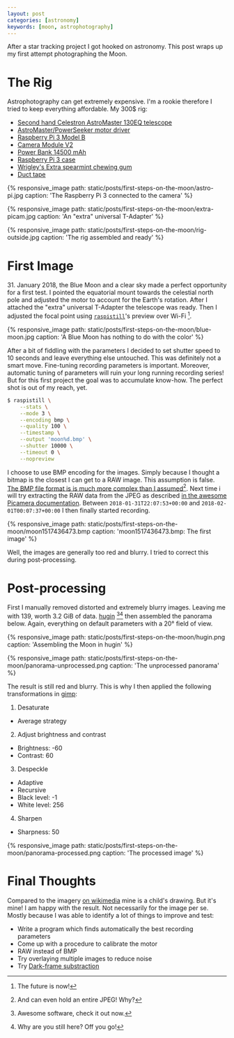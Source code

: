 ```yaml
---
layout: post
categories: [astronomy]
keywords: [moon, astrophotography]
---
```


After a star tracking project I got hooked on astronomy. This post wraps up my first attempt photographing the Moon.

# The Rig

Astrophotography can get extremely expensive. I'm a rookie therefore I tried to keep everything affordable. My 300$ rig:

* [Second hand Celestron AstroMaster 130EQ telescope](https://www.celestron.com/products/astromaster-130eq-telescope)
* [AstroMaster/PowerSeeker motor driver](https://www.celestron.com/products/astromaster-powerseeker-motor-drive)
* [Raspberry Pi 3 Model B](https://www.raspberrypi.org/products/raspberry-pi-3-model-b/)
* [Camera Module V2](https://www.raspberrypi.org/products/camera-module-v2/)
* [Power Bank 14500 mAh](https://www.headdaddy.com/index.php/home/product/A0094622/)
* [Raspberry Pi 3 case](https://www.raspberrypi.org/products/raspberry-pi-3-case/)
* [Wrigley's Extra spearmint chewing gum](https://groceries.morrisons.com/webshop/product/Wrigleys-Extra-Spearmint-Chewing-Gum/217842011)
* [Duct tape](https://en.wikipedia.org/wiki/Duct_tape)

{%
  responsive_image 
  path: static/posts/first-steps-on-the-moon/astro-pi.jpg
  caption: 'The Raspberry Pi 3 connected to the camera'
%}

{%
  responsive_image 
  path: static/posts/first-steps-on-the-moon/extra-picam.jpg 
  caption: 'An "extra" universal T-Adapter'
%}

{%
  responsive_image
  path: static/posts/first-steps-on-the-moon/rig-outside.jpg
  caption: 'The rig assembled and ready'
%}

# First Image

31\. January 2018, the Blue Moon and a clear sky made a perfect opportunity for a first test. I pointed the equatorial mount towards the celestial north pole and adjusted the motor to account for the Earth's rotation. After I attached the "extra" universal T-Adapter the telescope was ready. Then I adjusted the focal point using [`raspistill`][raspistill]'s preview over Wi-Fi [^WiFi].

{%
  responsive_image
  path: static/posts/first-steps-on-the-moon/blue-moon.jpg
  caption: 'A Blue Moon has nothing to do with the color'
%}

After a bit of fiddling with the parameters I decided to set shutter speed to 10 seconds and leave everything else untouched. This was definitely not a smart move. Fine-tuning recording parameters is important. Moreover, automatic tuning of parameters will ruin your long running recording series! But for this first project the goal was to accumulate know-how. The perfect shot is out of my reach, yet.

```bash
$ raspistill \
    --stats \
    --mode 3 \
    --encoding bmp \
    --quality 100 \
    --timestamp \
    --output 'moon%d.bmp' \
    --shutter 10000 \
    --timeout 0 \
    --nopreview
```

I choose to use BMP encoding for the images. Simply because I thought a bitmap is the closest I can get to a RAW image. This assumption is false. [The BMP file format is is much more complex than I assumed](https://en.wikipedia.org/wiki/BMP_file_format)[^BMP-JPEG]. Next time i will try extracting the RAW data from the JPEG as described [in the awesome Picamera documentation](http://picamera.readthedocs.io/en/release-1.13/recipes2.html?highlight=bayer#raw-bayer-data-captures). Between `2018-01-31T22:07:53+00:00` and `2018-02-01T00:07:37+00:00` I then finally started recording.

{%
  responsive_image
  path: static/posts/first-steps-on-the-moon/moon1517436473.bmp
  caption: 'moon1517436473.bmp: The first image'
%}

Well, the images are generally too red and blurry. I tried to correct this during post-processing.

# Post-processing

First I manually removed distorted and extremely blurry images. Leaving me with 139, worth 3.2 GiB of data. [hugin][hugin] [^hugin_awesome][^hugin_awesome2] then assembled the panorama below. Again, everything on default parameters with a 20° field of view.

{%
  responsive_image
  path: static/posts/first-steps-on-the-moon/hugin.png
  caption: 'Assembling the Moon in hugin'
%}

{%
  responsive_image
  path: static/posts/first-steps-on-the-moon/panorama-unprocessed.png
  caption: 'The unprocessed panorama'
%}

The result is still red and blurry. This is why I then applied the following transformations in [gimp]:

1. Desaturate
  * Average strategy
2. Adjust brightness and contrast
  * Brightness: -60
  * Contrast: 60
3. Despeckle
  * Adaptive
  * Recursive
  * Black level: -1
  * White level: 256
4. Sharpen
  * Sharpness: 50

{%
  responsive_image
  path: static/posts/first-steps-on-the-moon/panorama-processed.png
  caption: 'The processed image'
%}

# Final Thoughts

Compared to the imagery [on wikimedia](https://upload.wikimedia.org/wikipedia/commons/e/e1/FullMoon2010.jpg) mine is a child's drawing. But it's mine! I am happy with the result. Not necessarily for the image per se. Mostly because I was able to identify a lot of things to improve and test:

* Write a program which finds automatically the best recording parameters
* Come up with a procedure to calibrate the motor
* RAW instead of BMP
* Try overlaying multiple images to reduce noise
* Try [Dark-frame substraction](https://en.wikipedia.org/wiki/Dark-frame_subtraction)


[^WiFi]:The future is now!
[^BMP-JPEG]:And can even hold an entire JPEG! Why?
[^hugin_awesome]:Awesome software, check it out now.
[^hugin_awesome2]:Why are you still here? Off you go!

[raspistill]:https://github.com/raspberrypi/documentation/blob/master/usage/camera/raspicam/raspistill.md
[hugin]:http://hugin.sourceforge.net/
[gimp]:https://www.gimp.org/
